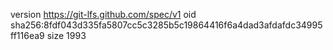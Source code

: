 version https://git-lfs.github.com/spec/v1
oid sha256:8fdf043d335fa5807cc5c3285b5c19864416f6a4dad3afdafdc34995ff116ea9
size 1993
